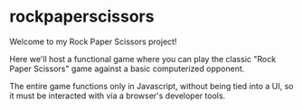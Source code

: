 # rockpaperscissors
Welcome to my Rock Paper Scissors project!

Here we'll host a functional game where you can play the classic "Rock Paper Scissors" game against a basic computerized opponent.

The entire game functions only in Javascript, without being tied into a UI, so it must be interacted with via a browser's developer tools.